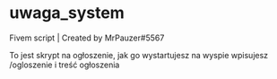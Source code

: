 # uwaga_system
Fivem script | Created by MrPauzer#5567

To jest skrypt na ogłoszenie, jak go wystartujesz na wyspie wpisujesz /ogloszenie i treść ogłoszenia
